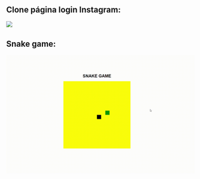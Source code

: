## Clone página login Instagram:

![](https://github.com/jonathanferreira33/HTML_Web_Developer/blob/main/Recriando_Instagram/P%C3%A1gina-login-Instagram-clone.gif)


## Snake game:

![](https://github.com/jonathanferreira33/HTML_Web_Developer/blob/main/Jogo_Cobrinha/Jogo-Cobrinha.gif)
